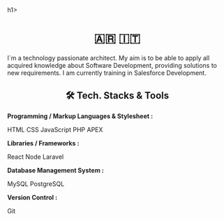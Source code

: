 <h1><marquee>👋 Hi, I´m Juan</marquee></h1>h1>
<h1 align="center">🇦🇷 🇮🇹 </h1> 

I`m a technology passionate architect. My aim is to be able to apply all acquired knowledge about Software Development, providing solutions to new requirements. I am currently training in Salesforce Development.



<h2 align="center">🛠 Tech. Stacks & Tools</h2>

**Programming / Markup Languages & Stylesheet :**

HTML   CSS   JavaScript   PHP   APEX   



**Libraries / Frameworks :**

React  Node  Laravel 


**Database Management System :**

MySQL   PostgreSQL  


**Version Control :**

Git  
